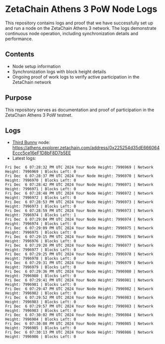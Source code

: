 # ZetaChain Athens 3 PoW Node Logs
This repository contains logs and proof that we have successfully set up and run a node on the ZetaChain Athens 3 network. The logs demonstrate continuous node operation, including synchronization details and performance.

## Contents
- Node setup information
- Synchronization logs with block height details
- Ongoing proof of work logs to verify active participation in the ZetaChain network

## Purpose
This repository serves as documentation and proof of participation in the ZetaChain Athens 3 PoW testnet.

## Logs

- [Third Bunny](https://thirdbunny.xyz/) node: https://athens.explorer.zetachain.com/address/0x225254d35dE666064Eccc5ce16eF1D8bF8D7b5EE
- Latest logs:
```
Fri Dec  6 07:28:32 PM UTC 2024 Your Node Height: 7996969 | Network Height: 7996969 | Blocks Left: 0
Fri Dec  6 07:28:37 PM UTC 2024 Your Node Height: 7996970 | Network Height: 7996970 | Blocks Left: 0
Fri Dec  6 07:28:42 PM UTC 2024 Your Node Height: 7996971 | Network Height: 7996971 | Blocks Left: 0
Fri Dec  6 07:28:48 PM UTC 2024 Your Node Height: 7996972 | Network Height: 7996972 | Blocks Left: 0
Fri Dec  6 07:28:53 PM UTC 2024 Your Node Height: 7996973 | Network Height: 7996973 | Blocks Left: 0
Fri Dec  6 07:28:59 PM UTC 2024 Your Node Height: 7996973 | Network Height: 7996974 | Blocks Left: 1
Fri Dec  6 07:29:04 PM UTC 2024 Your Node Height: 7996974 | Network Height: 7996974 | Blocks Left: 0
Fri Dec  6 07:29:09 PM UTC 2024 Your Node Height: 7996975 | Network Height: 7996975 | Blocks Left: 0
Fri Dec  6 07:29:15 PM UTC 2024 Your Node Height: 7996976 | Network Height: 7996976 | Blocks Left: 0
Fri Dec  6 07:29:20 PM UTC 2024 Your Node Height: 7996977 | Network Height: 7996977 | Blocks Left: 0
Fri Dec  6 07:29:25 PM UTC 2024 Your Node Height: 7996978 | Network Height: 7996978 | Blocks Left: 0
Fri Dec  6 07:29:31 PM UTC 2024 Your Node Height: 7996979 | Network Height: 7996979 | Blocks Left: 0
Fri Dec  6 07:29:36 PM UTC 2024 Your Node Height: 7996980 | Network Height: 7996980 | Blocks Left: 0
Fri Dec  6 07:29:41 PM UTC 2024 Your Node Height: 7996981 | Network Height: 7996981 | Blocks Left: 0
Fri Dec  6 07:29:47 PM UTC 2024 Your Node Height: 7996982 | Network Height: 7996982 | Blocks Left: 0
Fri Dec  6 07:29:52 PM UTC 2024 Your Node Height: 7996983 | Network Height: 7996983 | Blocks Left: 0
Fri Dec  6 07:29:57 PM UTC 2024 Your Node Height: 7996983 | Network Height: 7996983 | Blocks Left: 0
Fri Dec  6 07:30:02 PM UTC 2024 Your Node Height: 7996984 | Network Height: 7996984 | Blocks Left: 0
Fri Dec  6 07:30:08 PM UTC 2024 Your Node Height: 7996985 | Network Height: 7996985 | Blocks Left: 0
Fri Dec  6 07:30:13 PM UTC 2024 Your Node Height: 7996986 | Network Height: 7996986 | Blocks Left: 0
```
